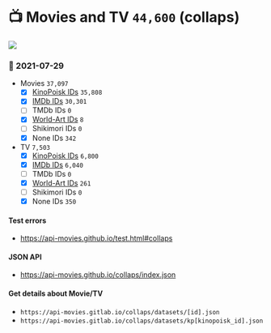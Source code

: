 # :tv: Movies and TV `44,600` (collaps)

<a href="https://API-Movies.github.io"><img src="https://API-Movies.github.io/banner.png?cache"></a>

### :date: 2021-07-29
- Movies `37,097`
  - [x] <a href="https://API-Movies.github.io/collaps/movie_kinopoisk_ids.json">KinoPoisk IDs</a> `35,808`
  - [x] <a href="https://API-Movies.github.io/collaps/movie_imdb_ids.json">IMDb IDs</a> `30,301`
  - [ ] TMDb IDs `0`
  - [x] <a href="https://API-Movies.github.io/collaps/movie_world_art_ids.json">World-Art IDs</a> `8`
  - [ ] Shikimori IDs `0`
  - [x] None IDs `342`
- TV `7,503`
  - [x] <a href="https://API-Movies.github.io/collaps/tv_kinopoisk_ids.json">KinoPoisk IDs</a> `6,800`
  - [x] <a href="https://API-Movies.github.io/collaps/tv_imdb_ids.json">IMDb IDs</a> `6,040`
  - [ ] TMDb IDs `0`
  - [x] <a href="https://API-Movies.github.io/collaps/tv_world_art_ids.json">World-Art IDs</a> `261`
  - [ ] Shikimori IDs `0`
  - [x] None IDs `350`
#### Test errors
- <a href='https://api-movies.github.io/test.html#collaps'>https://api-movies.github.io/test.html#collaps</a>
#### JSON API
- <a href='https://api-movies.github.io/collaps/index.json'>https://api-movies.github.io/collaps/index.json</a>
#### Get details about Movie/TV
- `https://api-movies.gitlab.io/collaps/datasets/[id].json`
- `https://api-movies.gitlab.io/collaps/datasets/kp[kinopoisk_id].json`
